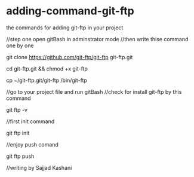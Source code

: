 # adding-command-git-ftp
the commands for adding git-ftp in your project

//step one open gitBash in adminstrator mode
//then write thise command one by one

git clone https://github.com/git-ftp/git-ftp git-ftp.git

cd git-ftp.git && chmod +x git-ftp

cp ~/git-ftp.git/git-ftp /bin/git-ftp

//go to your project file and run gitBash
//check for install git-ftp by this command

git ftp -v

//first init command

git ftp init

//enjoy push comand

git ftp push

//writing by Sajjad Kashani
 
